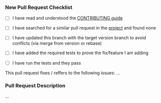 ### New Pull Request Checklist

* [ ] I have read and understood the [CONTRIBUTING guide](https://github.com/el-hoshino/SteinsKit/develop/CONTRIBUTING.md)
* [ ] I have searched for a similar pull request in the [project](https://github.com/el-hoshino/SteinsKit/pulls) and found none

* [ ] I have updated this branch with the target version branch to avoid conflicts (via merge from version or rebase)
* [ ] I have added the required tests to prove the fix/feature I am adding
* [ ] I have run the tests and they pass

This pull request fixes / reffers to the following issues: ...

### Pull Request Description

...
